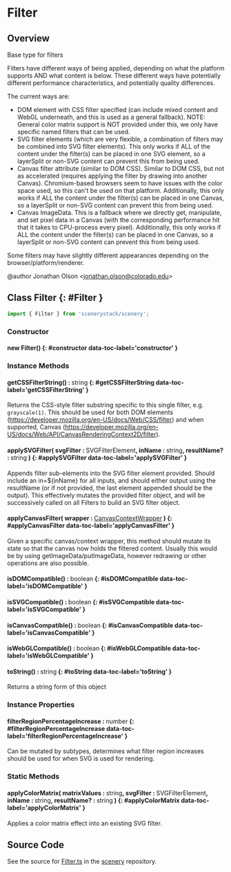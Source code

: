 # Filter

## Overview

Base type for filters

Filters have different ways of being applied, depending on what the platform supports AND what content is below.
These different ways have potentially different performance characteristics, and potentially quality differences.

The current ways are:
- DOM element with CSS filter specified (can include mixed content and WebGL underneath, and this is used as a
  general fallback). NOTE: General color matrix support is NOT provided under this, we only have specific named
  filters that can be used.
- SVG filter elements (which are very flexible, a combination of filters may be combined into SVG filter elements).
  This only works if ALL of the content under the filter(s) can be placed in one SVG element, so a layerSplit or
  non-SVG content can prevent this from being used.
- Canvas filter attribute (similar to DOM CSS). Similar to DOM CSS, but not as accelerated (requires applying the
  filter by drawing into another Canvas). Chromium-based browsers seem to have issues with the color space used,
  so this can't be used on that platform. Additionally, this only works if ALL the content under the filter(s) can
  be placed in one Canvas, so a layerSplit or non-SVG content can prevent this from being used.
- Canvas ImageData. This is a fallback where we directly get, manipulate, and set pixel data in a Canvas (with the
  corresponding performance hit that it takes to CPU-process every pixel). Additionally, this only works if ALL the
  content under the filter(s) can   be placed in one Canvas, so a layerSplit or non-SVG content can prevent this from
  being used.

Some filters may have slightly different appearances depending on the browser/platform/renderer.

@author Jonathan Olson &lt;jonathan.olson@colorado.edu&gt;

## Class Filter {: #Filter }


```js
import { Filter } from 'scenerystack/scenery';
```
### Constructor

#### new Filter() {: #constructor data-toc-label='constructor' }

### Instance Methods

#### getCSSFilterString() : <span style="font-weight: 400;"><span style="color: hsla(calc(var(--md-hue) + 180deg),80%,40%,1);">string</span></span> {: #getCSSFilterString data-toc-label='getCSSFilterString' }

Returns the CSS-style filter substring specific to this single filter, e.g. `grayscale(1)`. This should be used for
both DOM elements (https://developer.mozilla.org/en-US/docs/Web/CSS/filter) and when supported, Canvas
(https://developer.mozilla.org/en-US/docs/Web/API/CanvasRenderingContext2D/filter).

#### applySVGFilter( svgFilter : <span style="font-weight: 400;">SVGFilterElement</span>, inName : <span style="font-weight: 400;"><span style="color: hsla(calc(var(--md-hue) + 180deg),80%,40%,1);">string</span></span>, resultName? : <span style="font-weight: 400;"><span style="color: hsla(calc(var(--md-hue) + 180deg),80%,40%,1);">string</span></span> ) {: #applySVGFilter data-toc-label='applySVGFilter' }

Appends filter sub-elements into the SVG filter element provided. Should include an in=${inName} for all inputs,
and should either output using the resultName (or if not provided, the last element appended should be the output).
This effectively mutates the provided filter object, and will be successively called on all Filters to build an
SVG filter object.

#### applyCanvasFilter( wrapper : <span style="font-weight: 400;">[CanvasContextWrapper](../scenery/CanvasContextWrapper.md)</span> ) {: #applyCanvasFilter data-toc-label='applyCanvasFilter' }

Given a specific canvas/context wrapper, this method should mutate its state so that the canvas now holds the
filtered content. Usually this would be by using getImageData/putImageData, however redrawing or other operations
are also possible.

#### isDOMCompatible() : <span style="font-weight: 400;"><span style="color: hsla(calc(var(--md-hue) + 180deg),80%,40%,1);">boolean</span></span> {: #isDOMCompatible data-toc-label='isDOMCompatible' }

#### isSVGCompatible() : <span style="font-weight: 400;"><span style="color: hsla(calc(var(--md-hue) + 180deg),80%,40%,1);">boolean</span></span> {: #isSVGCompatible data-toc-label='isSVGCompatible' }

#### isCanvasCompatible() : <span style="font-weight: 400;"><span style="color: hsla(calc(var(--md-hue) + 180deg),80%,40%,1);">boolean</span></span> {: #isCanvasCompatible data-toc-label='isCanvasCompatible' }

#### isWebGLCompatible() : <span style="font-weight: 400;"><span style="color: hsla(calc(var(--md-hue) + 180deg),80%,40%,1);">boolean</span></span> {: #isWebGLCompatible data-toc-label='isWebGLCompatible' }

#### toString() : <span style="font-weight: 400;"><span style="color: hsla(calc(var(--md-hue) + 180deg),80%,40%,1);">string</span></span> {: #toString data-toc-label='toString' }

Returns a string form of this object

### Instance Properties

#### filterRegionPercentageIncrease : <span style="font-weight: 400;"><span style="color: hsla(calc(var(--md-hue) + 180deg),80%,40%,1);">number</span></span> {: #filterRegionPercentageIncrease data-toc-label='filterRegionPercentageIncrease' }

Can be mutated by subtypes, determines what filter region increases should be used for when SVG is used for
rendering.

### Static Methods

#### applyColorMatrix( matrixValues : <span style="font-weight: 400;"><span style="color: hsla(calc(var(--md-hue) + 180deg),80%,40%,1);">string</span></span>, svgFilter : <span style="font-weight: 400;">SVGFilterElement</span>, inName : <span style="font-weight: 400;"><span style="color: hsla(calc(var(--md-hue) + 180deg),80%,40%,1);">string</span></span>, resultName? : <span style="font-weight: 400;"><span style="color: hsla(calc(var(--md-hue) + 180deg),80%,40%,1);">string</span></span> ) {: #applyColorMatrix data-toc-label='applyColorMatrix' }

Applies a color matrix effect into an existing SVG filter.



## Source Code

See the source for [Filter.ts](https://github.com/phetsims/scenery/blob/main/js/filters/Filter.ts) in the [scenery](https://github.com/phetsims/scenery) repository.
